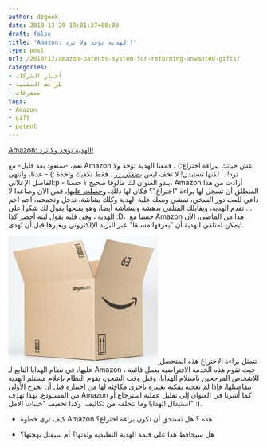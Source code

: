 ```yaml
---
author: dzgeek
date: 2010-12-29 19:01:37+00:00
draft: false
title: 'Amazon: الهدية تؤخذ ولا ترد!'
type: post
url: /2010/12/amazon-patents-system-for-returning-unwanted-gifts/
categories:
- أخبار الشركات
- طرائف التقنية
- متفرقات
tags:
- Amazon
- gift
- patent
---
```


[Amazon: الهدية تؤخذ ولا ترد!](https://www.it-scoop.com/2010/12/amazon-patents…unwanted-gifts/)


نعم، -سنعود بعد قليل- مع Amazon عش حياتك ببراءة اختراع:) ، فمعنا الهدية تؤخذ ولا ترد!... لكنها تستبدل! لا تخف ليس [بضغتي زر](https://www.it-scoop.com/2010/12/double-click-patent/) ..فقط تكفيك واحدة :) - عدنا، وانتهى الفاصل الإعلاني:p - يبدو العنوان لك مألوفا صحيح ؟ حسنا، Amazon أرادت من هذا المنطلق أن تسجل لها براءة "اختراع"؟ فكان لها ذلك، و[حصلت عليها](http://www.washingtonpost.com/wp-dyn/content/article/2010/12/26/AR2010122601836.html?sid=ST2010122601938)، فمن الآن وصاعدا لا داعي للعب دور السخي، تمشي ومعك علبة الهدية وكلك بشاشة، تدخل وتحمحم، احم احم ... تقدم الهدية، ويقابلك المتلقي بدهشة وببشاشة أيضا، وهو يفتحها يقول لك شكرا على الهدية ، وفي قلبه يقول ليته أحضر كذا :D،  حسنا مع Amazon هذا من الماضي، الآن يمكن لمتلقي الهدية أن "يعرفها مسبقا" عبر البريد الإلكتروني ويغيرها قبل أن تُهدى!.

[![](012C000003877680.jpg)
](https://www.it-scoop.com/2010/12/amazon-patents-system-for-returning-unwanted-gifts)تتمثل براءة الاختراع هذه المتحصل عليها، في نظام الهدايا التابع لـ Amazon ، حيث تقوم هذه الخدمة الافتراضية بعمل قائمة للأشخاص المرجحين باستلام الهدايا، وقبل وقت الشحن، يقوم النظام بإعلام مستلم الهدية بتفاصيلها، فإذا لم تعجبه يمكنه تغييره بأخرى مكافئة لها من اختياره قبل أن تخرج الأولى من المستودع. بهذا تهدف Amazon كما أشرنا في العنوان إلى تقليل عملية استرجاع أو استبدال الهدايا وما تتخلفه من تكاليف. وكذا تخفيف "خيبات الأمل" :).

- كيف ترى خطوة Amazon هذه ؟ هل تستحق أن تكون براءة اختراع؟

- هل سيحافظ هذا على قيمة الهدية التقليدية ولذتها؟ أم سيقتل بهجتها؟
